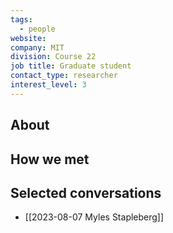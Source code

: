 ```yaml
---
tags:
  - people
website: 
company: MIT
division: Course 22
job title: Graduate student
contact_type: researcher
interest_level: 3
---
```

## About

## How we met

## Selected conversations
- [[2023-08-07 Myles Stapleberg]]